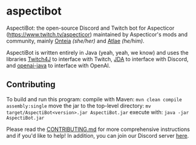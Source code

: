 # aspectibot

AspectiBot: the open-source Discord and Twitch bot for Aspecticor (<https://www.twitch.tv/aspecticor>) maintained by Aspecticor's mods and community, mainly [Onteia](https://www.github.com/Onteia) *(she/her)* and [Atlae](https://www.github.com/Atlae) *(he/him)*.

AspectiBot is written entirely in Java (yeah, yeah, we know) and uses the libraries [Twitch4J](https://github.com/twitch4j/twitch4j) to interface with Twitch, [JDA](https://github.com/DV8FromTheWorld/JDA) to interface with Discord, and [openai-java](https://github.com/TheoKanning/openai-java) to interface with OpenAI.

## Contributing

To build and run this program:
compile with Maven: `mvn clean compile assembly:single`
move the jar to the top-level directory: `mv target/AspectiBot<version>.jar AspectiBot.jar`
execute with: `java -jar AspectiBot.jar`

Please read the [CONTRIBUTING.md](CONTRIBUTING.md) for more comprehensive instructions and if you'd like to help! In addition, you can join our Discord server [here](https://discord.gg/aspecticor).


